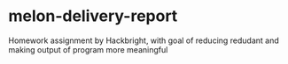 # melon-delivery-report

Homework assignment by Hackbright, with goal of reducing redudant and making output of program more meaningful
